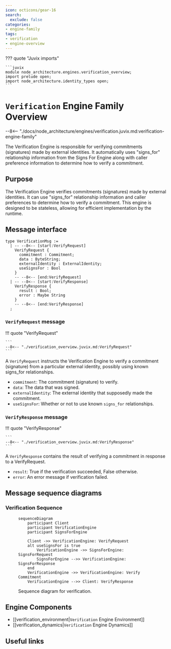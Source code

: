 ```yaml
---
icon: octicons/gear-16
search:
  exclude: false
categories:
- engine-family
tags:
- verification
- engine-overview
---
```


??? quote "Juvix imports"

    ```juvix
    module node_architecture.engines.verification_overview;
    import prelude open;
    import node_architecture.identity_types open;
    ```

# `Verification` Engine Family Overview

--8<-- "./docs/node_architecture/engines/verification.juvix.md:verification-engine-family"

The Verification Engine is responsible for verifying commitments (signatures) made by external identities. It automatically uses "signs_for" relationship information from the Signs For Engine along with caller preference information to determine how to verify a commitment.

## Purpose

The Verification Engine verifies commitments (signatures) made by external identities. It can use "signs_for" relationship information and caller preferences to determine how to verify a commitment. This engine is designed to be stateless, allowing for efficient implementation by the runtime.

## Message interface

<!-- --8<-- [start:VerificationMsg] -->
```juvix
type VerificationMsg :=
  | -- --8<-- [start:VerifyRequest]
    VerifyRequest {
      commitment : Commitment;
      data : ByteString;
      externalIdentity : ExternalIdentity;
      useSignsFor : Bool
    }
    -- --8<-- [end:VerifyRequest]
  | -- --8<-- [start:VerifyResponse]
    VerifyResponse {
      result : Bool;
      error : Maybe String
    }
    -- --8<-- [end:VerifyResponse]
  ;
```
<!-- --8<-- [end:VerificationMsg] -->

### `VerifyRequest` message

!!! quote "VerifyRequest"

    ```
    --8<-- "./verification_overview.juvix.md:VerifyRequest"
    ```

A `VerifyRequest` instructs the Verification Engine to verify a commitment (signature) from a particular external identity, possibly using known signs_for relationships.

- `commitment`: The commitment (signature) to verify.
- `data`: The data that was signed.
- `externalIdentity`: The external identity that supposedly made the commitment.
- `useSignsFor`: Whether or not to use known `signs_for` relationships.

### `VerifyResponse` message

!!! quote "VerifyResponse"

    ```
    --8<-- "./verification_overview.juvix.md:VerifyResponse"
    ```

A `VerifyResponse` contains the result of verifying a commitment in response to a VerifyRequest.

- `result`: True if the verification succeeded, False otherwise.
- `error`: An error message if verification failed.

## Message sequence diagrams

### Verification Sequence

<!-- --8<-- [start:message-sequence-diagram] -->
<figure markdown="span">

```mermaid
sequenceDiagram
    participant Client
    participant VerificationEngine
    participant SignsForEngine

    Client ->> VerificationEngine: VerifyRequest
    alt useSignsFor is true
        VerificationEngine ->> SignsForEngine: SignsForRequest
        SignsForEngine -->> VerificationEngine: SignsForResponse
    end
    VerificationEngine ->> VerificationEngine: Verify Commitment
    VerificationEngine -->> Client: VerifyResponse
```

<figcaption markdown="span">
Sequence diagram for verification.
</figcaption>
</figure>
<!-- --8<-- [end:message-sequence-diagram] -->

## Engine Components

- [[verification_environment|`Verification` Engine Environment]]
- [[verification_dynamics|`Verification` Engine Dynamics]]

## Useful links

